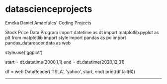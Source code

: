 # datascienceprojects
Emeka Daniel Amaefules' Coding Projects

Stock Price Data Program 
import datetime as dt
import matplotlib.pyplot as plt
from matplotlib import style
import pandas as pd
import pandas_datareader.data as web

style.use('ggplot')

start = dt.datetime(2000,1,1)
end = dt.datetime(2020,12,31)

df = web.DataReader('TSLA', 'yahoo', start, end)
print(df.tail(6))



------------------------------------------------------------------------------------
